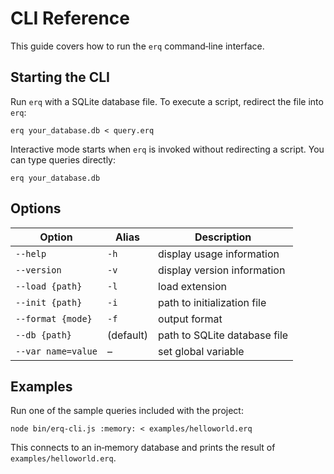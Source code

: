 # CLI Reference

This guide covers how to run the `erq` command‑line interface.

## Starting the CLI

Run `erq` with a SQLite database file. To execute a script, redirect the file into `erq`:

```shell
erq your_database.db < query.erq
```

Interactive mode starts when `erq` is invoked without redirecting a script. You can type queries directly:

```shell
erq your_database.db
```

## Options

| Option | Alias | Description |
|-------|-------|-------------|
| `--help` | `-h` | display usage information |
| `--version` | `-v` | display version information |
| `--load {path}` | `-l` | load extension |
| `--init {path}` | `-i` | path to initialization file |
| `--format {mode}` | `-f` | output format |
| `--db {path}` | (default) | path to SQLite database file |
| `--var name=value` | – | set global variable |

## Examples

Run one of the sample queries included with the project:

```shell
node bin/erq-cli.js :memory: < examples/helloworld.erq
```

This connects to an in‑memory database and prints the result of `examples/helloworld.erq`.
